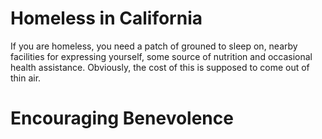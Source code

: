 # Homeless in California
If you are homeless, you need a patch of grouned to sleep on, nearby facilities for expressing yourself, some source of nutrition and occasional health assistance. Obviously, the cost of this is supposed to come out of thin air.

# Encouraging Benevolence
